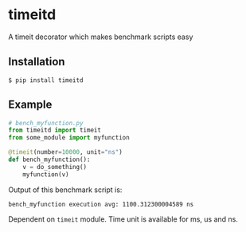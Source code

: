 # timeitd
A timeit decorator which makes benchmark scripts easy

## Installation
```
$ pip install timeitd
```

## Example
```python
# bench_myfunction.py
from timeitd import timeit
from some_module import myfunction

@timeit(number=10000, unit="ns")
def bench_myfunction():
    v = do_something()
    myfunction(v)
```

Output of this benchmark script is:
```
bench_myfunction execution avg: 1100.312300004589 ns
```

Dependent on `timeit` module.
Time unit is available for ms, us and ns.
